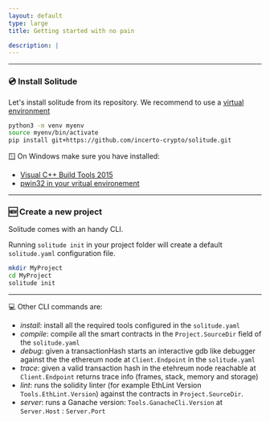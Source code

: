 ```yaml
---
layout: default
type: large
title: Getting started with no pain

description: |
---
```

---


### 💿 Install Solitude

Let's install solitude from its repository.
We recommend to use a [virtual environment](https://docs.python.org/3/library/venv.html)

```bash
python3 -m venv myenv
source myenv/bin/activate
pip install git+https://github.com/incerto-crypto/solitude.git
```
🪟 On Windows make sure you have installed:

 - [Visual C++ Build Tools 2015](https://www.microsoft.com/en-us/download/details.aspx?id=48159)
 - [pwin32 in your vritual environement](https://pypi.org/project/pywin32/)

---
### 🆕 Create a new project
Solitude comes with an handy CLI.

Running `solitude init` in your project folder will create a default `solitude.yaml` configuration file.

```bash
mkdir MyProject
cd MyProject
solitude init
```
---

💻 Other CLI commands are:

- *install*: install all the required tools configured in the `solitude.yaml`
- *compile*: compile all the smart contracts in the `Project.SourceDir` field of the `solitude.yaml`
- *debug*: given a transactionHash starts an interactive gdb like debugger against the the ethereum node at `Client.Endpoint` in the `solitude.yaml` 
- *trace*: given a valid transaction hash in the etehreum node reachable at  `Client.Endpoint` returns trace info (frames, stack, memory and storage)
- *lint*: runs the solidity linter (for example EthLint Version `Tools.EthLint.Version`) against the contracts in `Project.SourceDir`.
- *server*: runs a Ganache version: `Tools.GanacheCli.Version` at `Server.Host` : `Server.Port`

 